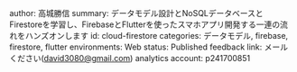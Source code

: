 author: 高城勝信
summary: データモデル設計とNoSQLデータベースとFirestoreを学習し、FirebaseとFlutterを使ったスマホアプリ開発する一連の流れをハンズオンします
id: cloud-firestore
categories: データモデル, firebase, firestore, flutter
environments: Web
status: Published
feedback link: メールください(david3080@gmail.com)
analytics account: p241700851